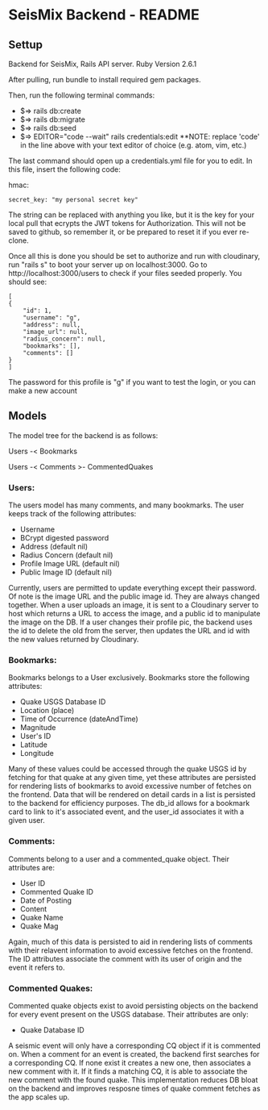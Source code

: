 # SeisMix Backend - README

## Settup
Backend for SeisMix, Rails API server. Ruby Version 2.6.1

After pulling, run bundle to install required gem packages.

Then, run the following terminal commands:

- $=> rails db:create
- $=> rails db:migrate
- $=> rails db:seed
- $=> EDITOR="code --wait" rails credentials:edit
**NOTE: replace 'code' in the line above with your text editor of choice (e.g. atom, vim, etc.)

The last command should open up a credentials.yml file for you to edit. In this file, insert the following code:

hmac:
    
    secret_key: "my personal secret key"

The string can be replaced with anything you like, but it is the key for your local pull that ecrypts the JWT tokens for Authorization. This will not be saved to github, so remember it, or be prepared to reset it if you ever re-clone.

Once all this is done you should be set to authorize and run with cloudinary, run "rails s" to boot your server up on localhost:3000. Go to http://localhost:3000/users to check if your files seeded properly. You should see: 


    [
    {
        "id": 1,
        "username": "g",
        "address": null,
        "image_url": null,
        "radius_concern": null,
        "bookmarks": [],
        "comments": []
    }
    ]

The password for this profile is "g" if you want to test the login, or you can make a new account


## Models
The model tree for the backend is as follows: 

Users -< Bookmarks


Users -< Comments >- CommentedQuakes


### Users:

The users model has many comments, and many bookmarks. The user keeps track of the following attributes: 

  - Username
  - BCrypt digested password
  - Address (default nil)
  - Radius Concern (default nil)
  - Profile Image URL (default nil)
  - Public Image ID (default nil)
  
Currently, users are permitted to update everything except their password. Of note is the image URL and the public image id. They are always changed together. When a user uploads an image, it is sent to a Cloudinary server to host which returns a URL to access the image, and a public id to manipulate the image on the DB. If a user changes their profile pic, the backend uses the id to delete the old from the server, then updates the URL and id with the new values returned by Cloudinary.

### Bookmarks: 

Bookmarks belongs to a User exclusively. Bookmarks store the following attributes:

- Quake USGS Database ID
- Location (place)
- Time of Occurrence (dateAndTime)
- Magnitude
- User's ID
- Latitude
- Longitude

Many of these values could be accessed through the quake USGS id by fetching for that quake at any given time, yet these attributes are persisted for rendering lists of bookmarks to avoid excessive number of fetches on the frontend. Data that will be rendered on detail cards in a list is persisted to the backend for efficiency purposes. The db_id allows for a bookmark card to link to it's associated event, and the user_id associates it with a given user.

### Comments: 

Comments belong to a user and a commented_quake object. Their attributes are: 

- User ID
- Commented Quake ID
- Date of Posting
- Content
- Quake Name
- Quake Mag

Again, much of this data is persisted to aid in rendering lists of comments with their relavent information to avoid excessive fetches on the frontend. The ID attributes associate the comment with its user of origin and the event it refers to.

### Commented Quakes:

Commented quake objects exist to avoid persisting objects on the backend for every event present on the USGS database. Their attributes are only: 

- Quake Database ID

A seismic event will only have a corresponding CQ object if it is commented on. When a comment for an event is created, the backend first searches for a corresponding CQ. If none exist it creates a new one, then associates a new comment with it. If it finds a matching CQ, it is able to associate the new comment with the found quake. This implementation reduces DB bloat on the backend and improves resposne times of quake comment fetches as the app scales up.
